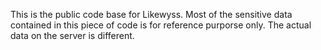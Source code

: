 This is the public code base for Likewyss. Most of the sensitive data contained in this piece of code is for reference purporse only. The actual data on the server is different.
